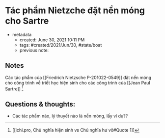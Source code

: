 # Tác phẩm Nietzche đặt nền móng cho Sartre

- metadata
	- created: June 30, 2021 10:11 PM
	- tags: #created/2021/Jun/30, #state/boat  
	- previous note:

## Notes
Các tác phẩm của [[Friedrich Nietzsche P-201022-0549]] đặt nền móng cho công trình về triết học hiện sinh cho các công trình của [[Jean Paul Sartre]] [^1]

## Questions & thoughts:
- Các tác phẩm nào, lý thuyết nào là nền móng, lấy ví dụ??

[^1]:[[ichi.pro, Chủ nghĩa hiện sinh vs Chủ nghĩa hư vô#Quote 1]]